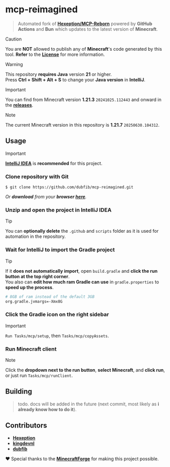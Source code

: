 # mcp-reimagined
> Automated fork of **[Hexeption/MCP-Reborn](https://github.com/Hexeption/MCP-Reborn)** powered by **GitHub Actions** and **Bun** which updates to the latest version of **Minecraft**.

> [!CAUTION]
> You are **NOT** allowed to publish any of **Minecraft**'s code generated by this tool. **Refer** to the **[License](https://github.com/dubfib/mcp-reimagined/blob/main/MCP-License)** for more information.

> [!WARNING]
> This repository **requires Java** version **21** or higher.  
> Press **Ctrl + Shift + Alt + S** to change your **Java version** in **IntelliJ**.

> [!IMPORTANT]
> You can find from Minecraft version **1.21.3** `20241025.112443` and onward in the **[releases](https://github.com/dubfib/mcp-reimagined/releases)**.

> [!NOTE]
> The current Minecraft version in this repository is **1.21.7** `20250630.104312`.

## Usage
> [!IMPORTANT]
> **[IntelliJ IDEA](https://jetbrains.com/idea/download)** is **recommended** for this project.

### Clone repository with Git
```
$ git clone https://github.com/dubfib/mcp-reimagined.git
```
*Or **download** from your **browser [here](https://codeload.github.com/dubfib/mcp-reimagined/zip/refs/heads/main)**.*

### Unzip and open the project in IntelliJ IDEA
> [!TIP]
> You can **optionally delete** the `.github` and `scripts` folder as it is used for automation in the repository.

### Wait for IntelliJ to import the Gradle project
> [!TIP]
> If it **does not automatically import**, open `build.gradle` and **click the run button at the top right corner**.  
> You also can **edit how much ram Gradle can use** in `gradle.properties` to **speed up the process**.
> ```bash
> # 8GB of ram instead of the default 3GB
> org.gradle.jvmargs=-Xmx8G
> ```

### Click the Gradle icon on the right sidebar
> [!IMPORTANT]
> `Run Tasks/mcp/setup`, then `Tasks/mcp/copyAssets`.

### Run Minecraft client
> [!NOTE]
> Click the **dropdown next to the run button**, **select Minecraft**, and **click run**, or just run `Tasks/mcp/runClient`.

## Building
> todo. docs will be added in the future (next commit, most likely as **i already know how to do it**).

## Contributors
* **[Hexeption](https://github.com/hexeption)**
* **[kingdevnl](https://github.com/kingdevnl)**
* **[dubfib](https://github.com/dubfib)**

❤️ Special thanks to the **[MinecraftForge](https://github.com/MinecraftForge)** for making this project possible.
